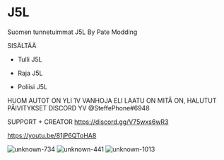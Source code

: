 # J5L
Suomen tunnetuimmat J5L By Pate Modding

SISÄLTÄÄ

- Tulli J5L

- Raja J5L

- Poliisi J5L

HUOM AUTOT ON YLI 1V VANHOJA ELI LAATU ON MITÄ ON, HALUTUT PÄIVITYKSET DISCORD YV @SteffePhone#6948

SUPPORT + CREATOR https://discord.gg/V75wxs6wR3

https://youtu.be/81jP6QToHA8


![unknown-734](https://user-images.githubusercontent.com/95856241/213820510-00206beb-bfb4-4df6-a494-f26d4e24eb6c.png)
![unknown-441](https://user-images.githubusercontent.com/95856241/213820518-ef0f5990-9fdf-475e-9ded-3435089d6ebc.png)
![unknown-1013](https://user-images.githubusercontent.com/95856241/213820537-e272259e-5b96-46b7-aa05-dc20d9f83cc1.png)
